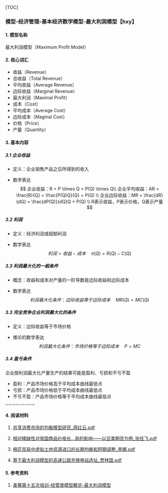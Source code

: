 [TOC]

### 模型-经济管理-基本经济数学模型-最大利润模型【hxy】

#### 1. 模型名称

最大利润模型（Maximum Profit Model）

#### 2. 核心词汇

- 收益（Revenue）
- 总收益（Total Revenue）
- 平均收益（Average Revenue）
- 边际收益（Marginal Revenue）
- 最大利润（Maximal Profit）
- 成本（Cost）
- 平均成本（Average Cost）
- 边际成本（Maginal Cost）
- 价格（Price）
- 产量（Quantity）

#### 3. 基本内容

##### 3.1 企业收益

- 定义：企业销售产品之后所得到的收入

- 数学表达
  $$
  企业收益：R = P \times Q = P(Q) \times Q\\
  企业平均收益：AR = \frac{R}{Q} = \frac{P(Q)Q}{Q} = P(Q) \\
  企业边际收益：MR = \frac{dR}{dQ} = \frac{dP(Q)}{dQ}Q + P(Q) \\
  R表示收益，P表示价格，Q表示产量
  $$

##### 3.2 利润

- 定义：经济利润或超额利润

- 数学表达
  $$
  利润 = 收益 - 成本 \quad \pi(Q) = R(Q) - C(Q)
  $$

##### 3.3 利润最大化的一般条件

- 概念：收益和成本对产量的一阶导数是边际收益和边际成本

- 数学表达
  $$
  利润最大化条件：边际收益等于边际成本 \quad MR(Q) = MC(Q)
  $$

##### 3.3 完全竞争企业利润最大化的条件

- 定义：边际收益等于市场价格

- 推论的数学表达
  $$
  利润最大化条件：市场价格等于边际成本 \quad P=MC
  $$

##### 3.4 盈亏条件

企业按利润最大化产量生产的结果可能是盈利、亏损和不亏不盈

- 盈利：产品市场价格高于平均成本曲线最低点
- 亏损：产品市场价格低于平均成本曲线最低点
- 不亏不盈：产品市场价格等于平均成本曲线最低点

<img src="/Users/xinyuanhe/Desktop/working/2021美赛/模型/【正式】模型-经济管理-基本经济数学模型-最大利润模型【hxy】/Screen Shot 2022-02-05 at 7.08.43 PM.png" alt="Screen Shot 2022-02-05 at 7.08.43 PM" style="zoom: 33%;" />

#### 4. 阅读材料

1.  [共享消费市场的均衡模型研究_蒋红云.pdf](共享消费市场的均衡模型研究_蒋红云.pdf) 

2.  [相对稀缺性对我国商品价格长...局的影响——以豆类期货为例_张任飞.pdf](相对稀缺性对我国商品价格长...局的影响——以豆类期货为例_张任飞.pdf) 
3.  [棉花贸易中虚拟土地资源进口的长期均衡和短期调整_李娜.pdf](棉花贸易中虚拟土地资源进口的长期均衡和短期调整_李娜.pdf) 
4.  [基于最大利润模型的高速公路充换电站选址_贾林国.pdf](基于最大利润模型的高速公路充换电站选址_贾林国.pdf) 

#### 5. 参考资料

1. [美赛第十五次培训-经管类模型概览-最大利润模型](https://vshare.sjtu.edu.cn/play/cd8ea54e5f1b42cf7229ef9202c8c9df)